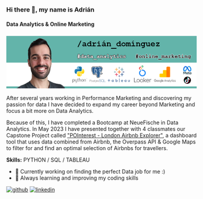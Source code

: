 ### Hi there 👋, my name is Adrián
#### Data Analytics & Online Marketing
![Data Analytics & Online Marketing](gitHub_banner.png)

After several years working in Performance Marketing and discovering my passion for data I have decided to expand my career beyond Marketing and focus a bit more on Data Analytics.

Because of this, I have completed a Bootcamp at NeueFische in Data Analytics. In May 2023 I have presented together with 4 classmates our Capstone Project called ["POInterest - London Airbnb Explorer"](https://github.com/AdriDF/My_Projects), a dashboard tool that uses data combined from Airbnb, the Overpass API & Google Maps to filter for and find an optimal selection of Airbnbs for travellers. 

**Skills:** PYTHON  / SQL / TABLEAU 

- 🔭 Currently working on finding the perfect Data job for me :) 
- 🌱  Always learning and improving my coding skills 

[<img src='https://cdn.jsdelivr.net/npm/simple-icons@3.0.1/icons/github.svg' alt='github' height='40'>](https://github.com/AdriDF) [<img src='https://cdn.jsdelivr.net/npm/simple-icons@3.0.1/icons/linkedin.svg' alt='linkedin' height='40'>](https://www.linkedin.com/in/https://www.linkedin.com/in/adrian-dominguez-b5605663//)  
